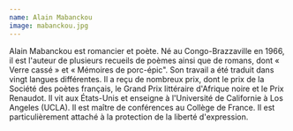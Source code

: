 ```yaml
---
name: Alain Mabanckou
image: mabanckou.jpg
---
```

Alain Mabanckou est romancier et poète. Né au Congo-Brazzaville en 1966, il est l'auteur de plusieurs recueils de poèmes ainsi que de romans, dont « Verre cassé » et « Mémoires de porc-épic". Son travail a été traduit dans vingt langues différentes. Il a reçu de nombreux prix, dont le prix de la Société des poètes français, le Grand Prix littéraire d'Afrique noire et le Prix Renaudot. Il vit aux États-Unis et enseigne à l'Université de Californie à Los Angeles (UCLA). Il est maître de conférences au Collège de France. Il est particulièrement attaché à la protection de la liberté d'expression.
